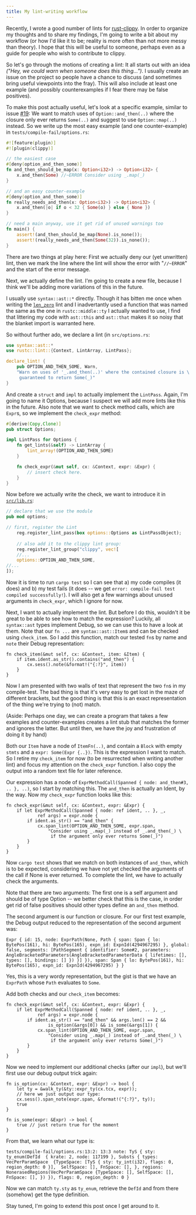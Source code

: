 ```yaml
---
title: My lint-writing workflow
---
```


Recently, I wrote a good number of lints for 
[rust-clippy](https://github.com/Manishearth/rust-clippy). In order to 
organize my thoughts and to share my findings, I'm going to write a bit 
about my workflow (or how I'd like it to be; reality is more often than 
not more messy than theory). I hope that this will be useful to 
someone, perhaps even as a guide for people who wish to contribute to 
clippy.

So let's go through the motions of creating a lint: It all starts out 
with an idea *("Hey, we could warn when someone does this thing...")*. 
I usually create an issue on the project so people have a chance to 
discuss (and sometimes bring useful viewpoints into the fray). This 
will also include at least one example (and possibly counterexamples if 
I fear there may be false positives).

To make this post actually useful, let's look at a specific example, 
similar to issue 
[#19](https://github.com/Manishearth/rust-clippy/issues/19): We want to 
match uses of `Option::and_then(..)` where the closure only ever 
returns `Some(..)` and suggest to use `Option::map(..)` instead. So we 
write up the most easy example (and one counter-example) in 
`tests/compile-fail/options.rs`:

```rust
#![feature(plugin)]
#![plugin(clippy)]

// the easiest case
#[deny(option_and_then_some)]
fn and_then_should_be_map(x: Option<i32>) -> Option<i32> {
	x.and_then(Some) //~ERROR Consider using _.map(_)
}

// and an easy counter-example
#[deny(option_and_then_some)]
fn really_needs_and_then(x: Option<i32>) -> Option<i32> {
	x.and_then(|o| if o < 32 { Some(o) } else { None })
}

// need a main anyway, use it get rid of unused warnings too
fn main() {
	assert!(and_then_should_be_map(None).is_none());
	assert!(really_needs_and_then(Some(32)).is_none());
}
```

There are two things at play here: First we actually deny our (yet
unwritten) lint, then we mark the line where the lint will show the 
error with "`//~ERROR`" and the start of the error message.

Next, we actually define the lint. I'm going to create a new file,
because I think we'll be adding more variations of this in the future.

I usually use `syntax::ast::*` directly. Though it has bitten me once 
when writing the 
[`len_zero`](https://github.com/Manishearth/rust-clippy/blob/master/src/len_zero.rs) 
lint and I inadvertantly used a function that was named the same as the 
one in `rustc::middle::ty` I actually wanted to use, I find that 
littering my code with `ast::this` and `ast::that` makes it so noisy 
that the blanket import is warranted here.

So without further ado, we declare a lint (in `src/options.rs`:

```rust
use syntax::ast::*
use rustc::lint::{Context, LintArray, LintPass};

declare_lint! { 
	pub OPTION_AND_THEN_SOME, Warn,
	"Warn on uses of '_.and_then(..)' where the contained closure is \
	 guaranteed to return Some(_)"
}
```

And create a `struct` and `impl` to actually implement the `LintPass`.
Again, I'm going to name it Options, because I suspect we will add more 
lints like this in the future. Also note that we want to check 
method calls, which are `Expr`s, so we implement the `check_expr`
method:

```rust
#[derive(Copy,Clone)]
pub struct Options;

impl LintPass for Options {
	fn get_lints(&self) -> LintArray {
		lint_array!(OPTION_AND_THEN_SOME)
	}

	fn check_expr(&mut self, cx: &Context, expr: &Expr) {
		// insert check here.
	}
}
```

Now before we actually write the check, we want to introduce it in 
[`src/lib.rs`](https://github.com/Manishearth/rust-clippy/blob/master/src/lib.rs):

```rust
// declare that we use the module
pub mod options;

// first, register the Lint
    reg.register_lint_pass(box options::Options as LintPassObject);
    
    // also add it to the clippy lint group:
    reg.register_lint_group("clippy", vec![
    //...
	options::OPTION_AND_THEN_SOME,
//...
]);
```

Now it is time to run `cargo test` so I can see that a) my code
compiles (it does) and b) my test fails (it does -- we get 
`error: compile-fail test compiled successfully!`). I will also get a
few warnings about unused arguments in `check_expr`, which I ignore
for now.

Next, I want to actually implement the lint. But before I do this,
wouldn't it be great to be able to see how to match the expression?
Luckily, all `syntax::ast` types implement Debug, so we can use this
to have a look at them. Note that our `fn ...` are `syntax::ast::Item`s
and can be checked using `check_item`. So I add this function, match
our tested `fn`s by name and `note` their Debug representation:

	fn check_item(&mut self, cx: &Context, item: &Item) {
		if item.ident.as_str().contains("and_then") {
			cx.sess().note(&format!("{:?}", item))
		}
	}

Now I am presented with two walls of text that represent the two `fn`s
in my compile-test. The bad thing is that it's very easy to get lost in
the maze of different brackets, but the good thing is that this is an
exact representation of the thing we're trying to (not) match.

(Aside: Perhaps one day, we can create a program that takes a few 
examples and counter-examples creates a lint stub that matches the 
former and ignores the latter. But until then, we have the joy and 
frustration of doing it by hand)

Both our `Item` have a node of `ItemFn(..)`, and contain a `Block` with 
empty `stmts` and a `expr: Some(Expr {..})`. This is the expression I 
want to match. So I retire my `check_item` for now (to be resurrected 
when writing another lint) and focus my attention on the `check_expr` 
function. I also copy the output into a random text file for later 
reference.

Our expression has a node of 
`ExprMethodCall(Spanned { node: and_then#3, .. }, ..)`, so I start by
matching this. The `and_then` is actually an Ident, by the way. Now my
`check_expr` function looks like this:

	fn check_expr(&mut self, cx: &Context, expr: &Expr) {
		if let ExprMethodCall(Spanned { node: ref ident, .. }, _, 
				ref args) = expr.node {
			if ident.as_str() == "and_then" {
				cx.span_lint(OPTION_AND_THEN_SOME, expr.span,
					"Consider using _.map(_) instead of _.and_then(_) \
					 if the argument only ever returns Some(_)")
			}
		}
	}

Now `cargo test` shows that we match on both instances of `and_then`,
which is to be expected, considering we have not yet checked the
arguments of the call if None is ever returned. To complete the lint, 
we have to actually check the arguments.

Note that there are two arguments: The first one is a self argument and
should be of type Option -- we better check that this is the case, in
order get rid of false positives should other types define an `and_then`
method.

The second argument is our function or closure. For our first test
example, the Debug output reduced to the representation of the second
argument was:

`Expr { id: 15, node: ExprPath(None, Path { span: Span { lo: 
BytePos(161), hi: BytePos(165), expn_id: ExpnId(4294967295) }, global: 
false, segments: [PathSegment { identifier: Some#2, parameters: 
AngleBracketedParameters(AngleBracketedParameterData { lifetimes: [], 
types: [], bindings: [] }) }] }), span: Span { lo: BytePos(161), hi: 
BytePos(165), expn_id: ExpnId(4294967295) } }`

Yes, this is a very wordy representation, but the gist is that we
have an `ExprPath` whose `Path` evaluates to `Some`.

Add both checks and our `check_item` becomes:

	fn check_expr(&mut self, cx: &Context, expr: &Expr) {
		if let ExprMethodCall(Spanned { node: ref ident, .. }, _, 
				ref args) = expr.node {
			if ident.as_str() == "and_then" && args.len() == 2 &&
					is_option(&args[0]) && is_some(&args[1]) {
				cx.span_lint(OPTION_AND_THEN_SOME, expr.span,
					"Consider using _.map(_) instead of _.and_then(_) \
					 if the argument only ever returns Some(_)")
			}
		}
	}

Now we need to implement our additional checks (after our `impl`), but
we'll first use our debug output trick again:

	fn is_option(cx: &Context, expr: &Expr) -> bool {
		let ty = &walk_ty(&ty::expr_ty(cx.tcx, expr));
		// here we just output our type:
		cx.sess().span_note(expr.span, &format!("{:?}", ty));
		true
	}

	fn is_some(expr: &Expr) -> bool {
		true // just return true for the moment
	}

From that, we learn what our type is:

`tests/compile-fail/options.rs:13:2: 13:3 note: TyS { sty: ty_enum(DefId 
{ krate: 2, node: 117199 }, Substs { types: VecPerParamSpace 
{TypeSpace: [TyS { sty: ty_int(i32), flags: 0, region_depth: 0 }], 
SelfSpace: [], FnSpace: [], }, regions: 
NonerasedRegions(VecPerParamSpace {TypeSpace: [], SelfSpace: [], 
FnSpace: [], }) }), flags: 0, region_depth: 0 }`

Now we can match `ty.sty` as `ty_enum`, retrieve the `DefId` and from
there (somehow) get the type definition.

Stay tuned, I'm going to extend this post once I get around to it.
